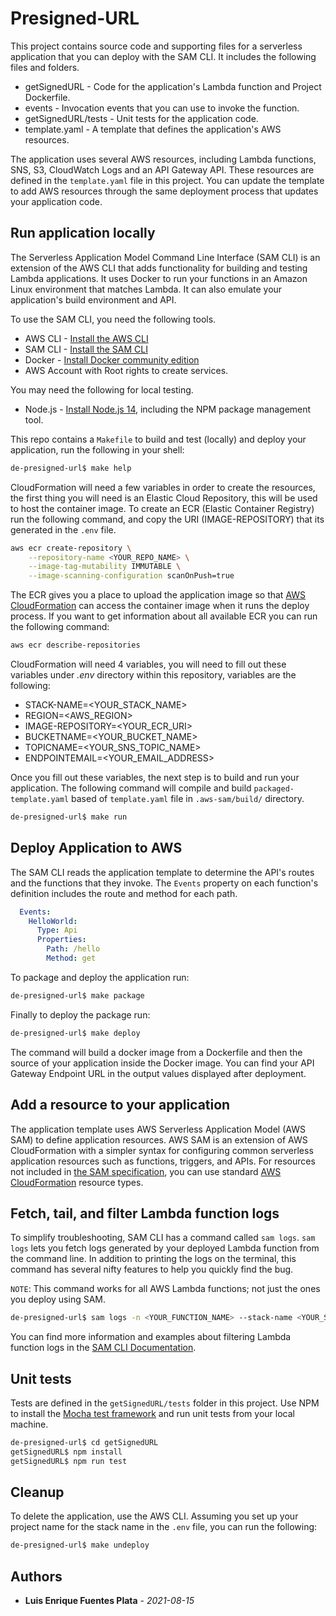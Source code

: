 # Presigned-URL

This project contains source code and supporting files for a serverless application that you can deploy with the SAM CLI. It includes the following files and folders.

- getSignedURL - Code for the application's Lambda function and Project Dockerfile.
- events - Invocation events that you can use to invoke the function.
- getSignedURL/tests - Unit tests for the application code.
- template.yaml - A template that defines the application's AWS resources.

The application uses several AWS resources, including Lambda functions, SNS, S3, CloudWatch Logs and an API Gateway API. These resources are defined in the `template.yaml` file in this project. You can update the template to add AWS resources through the same deployment process that updates your application code.

## Run application locally

The Serverless Application Model Command Line Interface (SAM CLI) is an extension of the AWS CLI that adds functionality for building and testing Lambda applications. It uses Docker to run your functions in an Amazon Linux environment that matches Lambda. It can also emulate your application's build environment and API.

To use the SAM CLI, you need the following tools.

* AWS CLI - [Install the AWS CLI](https://docs.aws.amazon.com/cli/latest/userguide/install-cliv2.html)
* SAM CLI - [Install the SAM CLI](https://docs.aws.amazon.com/serverless-application-model/latest/developerguide/serverless-sam-cli-install.html)
* Docker - [Install Docker community edition](https://hub.docker.com/search/?type=edition&offering=community)
* AWS Account with Root rights to create services.

You may need the following for local testing.

* Node.js - [Install Node.js 14](https://nodejs.org/en/), including the NPM package management tool.

This repo contains a `Makefile` to build and test (locally) and deploy your application, run the following in your shell:

```bash
de-presigned-url$ make help
```

CloudFormation will need a few variables in order to create the resources, the first thing you will need is an Elastic Cloud Repository, this will be used to host the container image. 
To create an ECR (Elastic Container Registry) run the following command, and copy the URI (IMAGE-REPOSITORY) that its generated
in the `.env` file.
```bash
aws ecr create-repository \
    --repository-name <YOUR_REPO_NAME> \
    --image-tag-mutability IMMUTABLE \
    --image-scanning-configuration scanOnPush=true
```
The ECR gives you a place to upload the application image so that [AWS CloudFormation](https://aws.amazon.com/cloudformation/) can access the container image when it runs the deploy process.
If you want to get information about all available ECR you can run the following command:
```bash
aws ecr describe-repositories
```


CloudFormation will need 4 variables, you will need to fill out these variables under *.env* directory within this repository, variables are the following:
* STACK-NAME=<YOUR_STACK_NAME>
* REGION=<AWS_REGION>
* IMAGE-REPOSITORY=<YOUR_ECR_URI>
* BUCKETNAME=<YOUR_BUCKET_NAME>
* TOPICNAME=<YOUR_SNS_TOPIC_NAME>
* ENDPOINTEMAIL=<YOUR_EMAIL_ADDRESS>

Once you fill out these variables, the next step is to build and run your application. The following command will compile and build `packaged-template.yaml` based of `template.yaml` file in `.aws-sam/build/` directory.
```bash
de-presigned-url$ make run
```

## Deploy Application to AWS
The SAM CLI reads the application template to determine the API's routes and the functions that they invoke. The `Events` property on each function's definition includes the route and method for each path.

```yaml
  Events:
    HelloWorld:
      Type: Api
      Properties:
        Path: /hello
        Method: get
```

To package and deploy the application run:

```bash
de-presigned-url$ make package
```
Finally to deploy the package run:
```bash
de-presigned-url$ make deploy
```

The command will build a docker image from a Dockerfile and then the source of your application inside the Docker image.
You can find your API Gateway Endpoint URL in the output values displayed after deployment.

## Add a resource to your application
The application template uses AWS Serverless Application Model (AWS SAM) to define application resources. AWS SAM is an extension of AWS CloudFormation with a simpler syntax for configuring common serverless application resources such as functions, triggers, and APIs. For resources not included in [the SAM specification](https://github.com/awslabs/serverless-application-model/blob/master/versions/2016-10-31.md), you can use standard [AWS CloudFormation](https://docs.aws.amazon.com/AWSCloudFormation/latest/UserGuide/aws-template-resource-type-ref.html) resource types.

## Fetch, tail, and filter Lambda function logs

To simplify troubleshooting, SAM CLI has a command called `sam logs`. `sam logs` lets you fetch logs generated by your deployed Lambda function from the command line. In addition to printing the logs on the terminal, this command has several nifty features to help you quickly find the bug.

`NOTE`: This command works for all AWS Lambda functions; not just the ones you deploy using SAM.

```bash
de-presigned-url$ sam logs -n <YOUR_FUNCTION_NAME> --stack-name <YOUR_STACK_NAME> --tail
```

You can find more information and examples about filtering Lambda function logs in the [SAM CLI Documentation](https://docs.aws.amazon.com/serverless-application-model/latest/developerguide/serverless-sam-cli-logging.html).

## Unit tests

Tests are defined in the `getSignedURL/tests` folder in this project. Use NPM to install the [Mocha test framework](https://mochajs.org/) and run unit tests from your local machine.

```bash
de-presigned-url$ cd getSignedURL
getSignedURL$ npm install
getSignedURL$ npm run test
```

## Cleanup

To delete the application, use the AWS CLI. Assuming you set up your project name for the stack name in the `.env` file, you can run the following:

```bash
de-presigned-url$ make undeploy
```

## Authors
* **Luis Enrique Fuentes Plata** - *2021-08-15*
